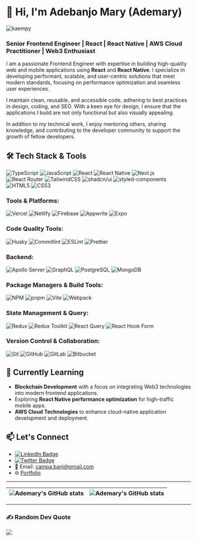 # 👋 Hi, I'm Adebanjo Mary (Ademary)  
<p align="left"> <img src="https://komarev.com/ghpvc/?username=Kaempy&label=Profile%20views&color=0e75b6&style=flat" alt="kaempy" /> </p>

### Senior Frontend Engineer | React | React Native | AWS Cloud Practitioner | Web3 Enthusiast


I am a passionate Frontend Engineer with expertise in building high-quality web and mobile applications using **React** and **React Native**. I specialize in developing performant, scalable, and user-centric solutions that meet modern standards, focusing on performance optimization and seamless user experiences.

I maintain clean, reusable, and accessible code, adhering to best practices in design, coding, and SEO. With a keen eye for design, I ensure that the applications I build are not only functional but also visually appealing.

In addition to my technical work, I enjoy mentoring others, sharing knowledge, and contributing to the developer community to support the growth of fellow developers.



## 🛠️ Tech Stack & Tools

![TypeScript](https://img.shields.io/badge/typescript-%23007ACC.svg?style=flat&logo=typescript&logoColor=white) 
![JavaScript](https://img.shields.io/badge/javascript-%23323330.svg?style=flat&logo=javascript&logoColor=%23F7DF1E) 
![React](https://img.shields.io/badge/react-%2320232a.svg?style=flat&logo=react&logoColor=%2361DAFB) 
![React Native](https://img.shields.io/badge/react_native-%2320232a.svg?style=flat&logo=react&logoColor=%2361DAFB) 
![Next.js](https://img.shields.io/badge/Next-%2320232a?style=flat&logo=next.js&logoColor=white) 
![React Router](https://img.shields.io/badge/React_Router-CA4245?logo=react-router&logoColor=white)
![TailwindCSS](https://img.shields.io/badge/tailwindcss-%2338B2AC.svg?style=flat&logo=tailwind-css&logoColor=white)
![shadcn/ui](https://img.shields.io/badge/shadcn%2Fui-%2320232a?logo=shadcnui&logoColor=fff)
![styled-components](https://img.shields.io/badge/styled--components-DB7093?logo=styledcomponents&logoColor=fff)
![HTML5](https://img.shields.io/badge/HTML5-%23E34F26.svg?style=flat&logo=html5&logoColor=white)
![CSS3](https://img.shields.io/badge/css3-%231572B6.svg?style=flat&logo=css3&logoColor=white) 

### Tools & Platforms:
![Vercel](https://img.shields.io/badge/vercel-%2320232a.svg?style=flat&logo=vercel&logoColor=white) 
![Netlify](https://img.shields.io/badge/netlify-%2320232a.svg?style=flat&logo=netlify&logoColor=#00C7B7) 
![Firebase](https://img.shields.io/badge/firebase-%23039BE5.svg?style=flat&logo=firebase) 
![Appwrite](https://img.shields.io/badge/appwrite-%23F02E65.svg?style=flat&logo=appwrite&logoColor=white)
![Expo](https://img.shields.io/badge/expo-%2320232a.svg?style=flat&logo=expo&logoColor=white)

### Code Quality Tools:
![Husky](https://img.shields.io/badge/husky-%23F69220.svg?style=flat&logo=husky&logoColor=white)
![Commitlint](https://img.shields.io/badge/commitlint-%23302E31.svg?style=flat&logo=commitlint&logoColor=white)
![ESLint](https://img.shields.io/badge/eslint-%234B32C3.svg?style=flat&logo=eslint&logoColor=white)
![Prettier](https://img.shields.io/badge/prettier-%23D5006D.svg?style=flat&logo=prettier&logoColor=white)



### Backend:
<!-- ![Node.js](https://img.shields.io/badge/node.js-6DA55F?style=flat&logo=node.js&logoColor=white) --> 
![Apollo Server](https://img.shields.io/badge/apollo_server-311C87?style=flat&logo=apollo-graphql&logoColor=white) 
![GraphQL](https://img.shields.io/badge/graphql-E10098?style=flat&logo=graphql&logoColor=white)
![PostgreSQL](https://img.shields.io/badge/postgresql-%23316192.svg?style=flat&logo=postgresql&logoColor=white)
![MongoDB](https://img.shields.io/badge/MongoDB-%234ea94b.svg?style=flat&logo=mongodb&logoColor=white)

### Package Managers & Build Tools:
![NPM](https://img.shields.io/badge/NPM-%23CB3837.svg?style=flat&logo=npm&logoColor=white) 
![pnpm](https://img.shields.io/badge/pnpm-%23F69220.svg?style=flat&logo=pnpm&logoColor=white)
![Vite](https://img.shields.io/badge/vite-%23646CFF.svg?style=flat&logo=vite&logoColor=white) 
![Webpack](https://img.shields.io/badge/Webpack-8DD6F9?style=flat&logo=webpack&logoColor=white)

### State Management & Query:
![Redux](https://img.shields.io/badge/redux-%23593d88.svg?style=flat&logo=redux&logoColor=white) 
![Redux Toolkit](https://img.shields.io/badge/redux_toolkit-%23593d88.svg?style=flat&logo=redux&logoColor=white)
![React Query](https://img.shields.io/badge/-React%20Query-FF4154?style=flat&logo=react%20query&logoColor=white) 
![React Hook Form](https://img.shields.io/badge/React%20Hook%20Form-%23EC5990.svg?style=flat&logo=reacthookform&logoColor=white)

### Version Control & Collaboration:
![Git](https://img.shields.io/badge/git-%23F05033.svg?style=flat&logo=git&logoColor=white) 
![GitHub](https://img.shields.io/badge/github-%23121011.svg?style=flat&logo=github&logoColor=white)
![GitLab](https://img.shields.io/badge/GitLab-%231F6EBE.svg?style=flat&logo=gitlab&logoColor=white)
![Bitbucket](https://img.shields.io/badge/Bitbucket-%230E7B7D.svg?style=flat&logo=bitbucket&logoColor=white)
<!--
![Trello](https://img.shields.io/badge/Trello-0052CC?logo=trello&logoColor=fff)
![ClickUp](https://img.shields.io/badge/ClickUp-%234E3C6E.svg?style=flat&logo=clickup&logoColor=white)
![Jira](https://img.shields.io/badge/Jira-0052CC?logo=jira&logoColor=fff)
![Slack](https://img.shields.io/badge/Slack-4A154B?logo=slack&logoColor=fff)
![Meet](https://img.shields.io/badge/Meet-%234B8B3B.svg?style=flat&logo=googlemeet&logoColor=white)
![Microsoft Teams](https://img.shields.io/badge/Microsoft_Teams-%230E7CC5.svg?style=flat&logo=microsoft-teams&logoColor=white)
![Zoom](https://img.shields.io/badge/Zoom-2D8CFF?logo=zoom&logoColor=white)
![Meet](https://img.shields.io/badge/Meet-%234CAF50.svg?style=flat&logo=googlemeet&logoColor=white)
![Meet](https://img.shields.io/badge/Meet-%2334B9B9.svg?style=flat&logo=googlemeet&logoColor=white)
-->





<!-- 
---

## 🚀 Projects

### 📱 **Truman Gym App** 
A gym management system built with **React Native** and **Expo**, featuring secure payment integration with Paystack, user authentication, and API handling with **React Hook Form** and **Yup**.

- **Technologies**: React Native, Expo, TypeScript, React Hook Form, Paystack API, Async Storage
- [GitHub Repo](https://github.com/Kaempy/truman-gym)

### 💻 **iRecharge Mobile App** 
Contributed to the **iRecharge** mobile app by improving user experience and performance. Implemented secure payment features and optimized app performance for better load times and responsiveness.

- **Technologies**: React Native, Redux, TypeScript, Paystack, Expo
- [GitHub Repo](https://github.com/Kaempy/iRecharge)

### 📹 **Video Post App**
Built a video post app where users can log in, view recent posts, save posts, and create new posts, using **Appwrite** for backend services.

- **Technologies**: React Native, Appwrite, Redux Toolkit, Expo
- [GitHub Repo](https://github.com/Kaempy/video-post-app)

---
-->


## 🌱 Currently Learning
- **Blockchain Development** with a focus on integrating Web3 technologies into modern frontend applications.
- Exploring **React Native performance optimization** for high-traffic mobile apps.
- **AWS Cloud Technologies** to enhance cloud-native application development and deployment.


## 📫 Let's Connect

- [![LinkedIn Badge](https://img.shields.io/badge/-adebanjomary-%23007ACC?style=flat&logo=Linkedin&logoColor=white)](https://www.linkedin.com/in/abolanle-mary-adebanjo)
- [![Twitter Badge](https://img.shields.io/badge/-ademarymi-%23121011?style=flat&logo=X&logoColor=white)](https://x.com/ademarymi)
- 📧 Email: campa.banj@gmail.com
- 🌐 [Portfolio](https://ademary-portfolio.vercel.app)

---

| <img align="center" src="https://github-readme-streak-stats.herokuapp.com?user=Kaempy&theme=tokyonight&stroke=DD59CF&show_icons=true&include_all_commits=true&hide_border=true" alt="Ademary's GitHub stats" /> | <img align="center" src="https://github-readme-stats.vercel.app/api/top-langs/?username=Kaempy&langs_count=8&layout=compact&theme=tokyonight&stroke=DD59CF&show_icons=true&include_all_commits=true&hide_border=true" alt="Ademary's GitHub stats" /> |
| ------------- | ------------- |

---

### ✍️ Random Dev Quote

![](https://quotes-github-readme.vercel.app/api?type=horizontal&theme=dark)
